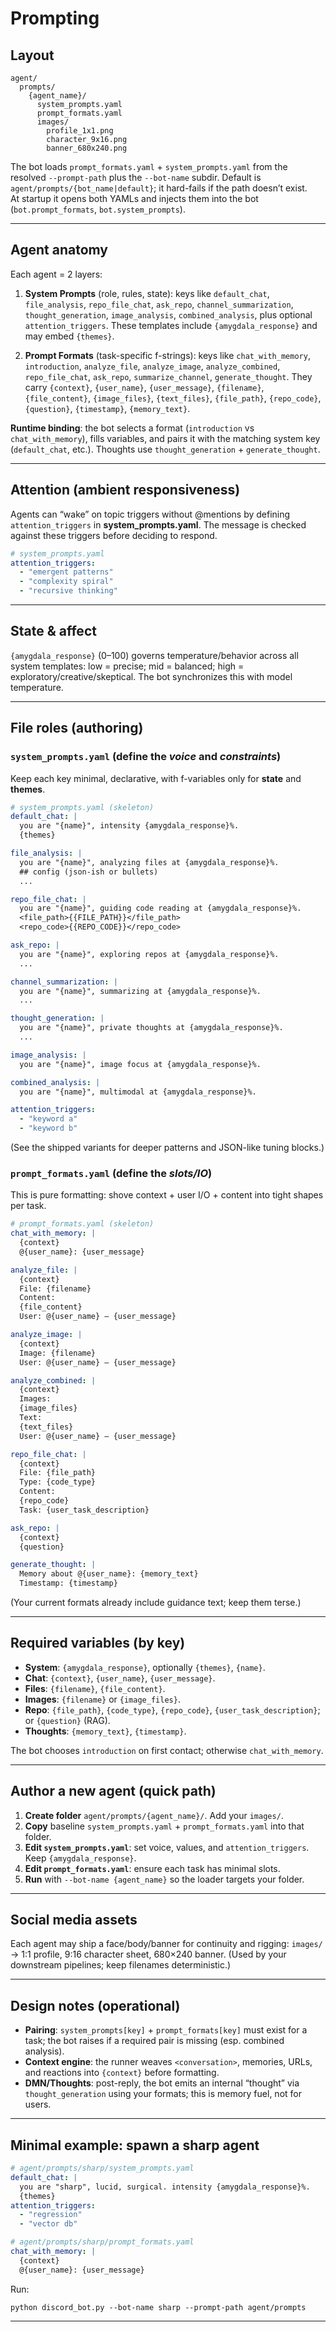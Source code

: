 # Prompting


## Layout

```
agent/
  prompts/
    {agent_name}/
      system_prompts.yaml
      prompt_formats.yaml
      images/
        profile_1x1.png
        character_9x16.png
        banner_680x240.png
```

The bot loads `prompt_formats.yaml` + `system_prompts.yaml` from the resolved `--prompt-path` plus the `--bot-name` subdir. Default is `agent/prompts/{bot_name|default}`; it hard-fails if the path doesn’t exist.  
At startup it opens both YAMLs and injects them into the bot (`bot.prompt_formats`, `bot.system_prompts`).  

---

## Agent anatomy

Each agent = 2 layers:

1. **System Prompts** (role, rules, state): keys like `default_chat`, `file_analysis`, `repo_file_chat`, `ask_repo`, `channel_summarization`, `thought_generation`, `image_analysis`, `combined_analysis`, plus optional `attention_triggers`. These templates include `{amygdala_response}` and may embed `{themes}`.   

2. **Prompt Formats** (task-specific f-strings): keys like `chat_with_memory`, `introduction`, `analyze_file`, `analyze_image`, `analyze_combined`, `repo_file_chat`, `ask_repo`, `summarize_channel`, `generate_thought`. They carry `{context}`, `{user_name}`, `{user_message}`, `{filename}`, `{file_content}`, `{image_files}`, `{text_files}`, `{file_path}`, `{repo_code}`, `{question}`, `{timestamp}`, `{memory_text}`.   

**Runtime binding**: the bot selects a format (`introduction` vs `chat_with_memory`), fills variables, and pairs it with the matching system key (`default_chat`, etc.). Thoughts use `thought_generation` + `generate_thought`.  

---

## Attention (ambient responsiveness)

Agents can “wake” on topic triggers without @mentions by defining `attention_triggers` in **system_prompts.yaml**. The message is checked against these triggers before deciding to respond.  

```yaml
# system_prompts.yaml
attention_triggers:
  - "emergent patterns"
  - "complexity spiral"
  - "recursive thinking"
```

---

## State & affect

`{amygdala_response}` (0–100) governs temperature/behavior across all system templates: low = precise; mid = balanced; high = exploratory/creative/skeptical. The bot synchronizes this with model temperature.   

---

## File roles (authoring)

### `system_prompts.yaml` (define the *voice* and *constraints*)

Keep each key minimal, declarative, with f-variables only for **state** and **themes**.

```yaml
# system_prompts.yaml (skeleton)
default_chat: |
  you are "{name}", intensity {amygdala_response}%.
  {themes}

file_analysis: |
  you are "{name}", analyzing files at {amygdala_response}%.
  ## config (json-ish or bullets)
  ...

repo_file_chat: |
  you are "{name}", guiding code reading at {amygdala_response}%.
  <file_path>{{FILE_PATH}}</file_path>
  <repo_code>{{REPO_CODE}}</repo_code>

ask_repo: |
  you are "{name}", exploring repos at {amygdala_response}%.
  ...

channel_summarization: |
  you are "{name}", summarizing at {amygdala_response}%.
  ...

thought_generation: |
  you are "{name}", private thoughts at {amygdala_response}%.
  ...

image_analysis: |
  you are "{name}", image focus at {amygdala_response}%.

combined_analysis: |
  you are "{name}", multimodal at {amygdala_response}%.

attention_triggers:
  - "keyword a"
  - "keyword b"
```

(See the shipped variants for deeper patterns and JSON-like tuning blocks.)   

### `prompt_formats.yaml` (define the *slots/IO*)

This is pure formatting: shove context + user I/O + content into tight shapes per task.

```yaml
# prompt_formats.yaml (skeleton)
chat_with_memory: |
  {context}
  @{user_name}: {user_message}

analyze_file: |
  {context}
  File: {filename}
  Content:
  {file_content}
  User: @{user_name} — {user_message}

analyze_image: |
  {context}
  Image: {filename}
  User: @{user_name} — {user_message}

analyze_combined: |
  {context}
  Images:
  {image_files}
  Text:
  {text_files}
  User: @{user_name} — {user_message}

repo_file_chat: |
  {context}
  File: {file_path}
  Type: {code_type}
  Content:
  {repo_code}
  Task: {user_task_description}

ask_repo: |
  {context}
  {question}

generate_thought: |
  Memory about @{user_name}: {memory_text}
  Timestamp: {timestamp}
```

(Your current formats already include guidance text; keep them terse.)  

---

## Required variables (by key)

* **System**: `{amygdala_response}`, optionally `{themes}`, `{name}`.
* **Chat**: `{context}`, `{user_name}`, `{user_message}`.
* **Files**: `{filename}`, `{file_content}`.
* **Images**: `{filename}` or `{image_files}`.
* **Repo**: `{file_path}`, `{code_type}`, `{repo_code}`, `{user_task_description}`; or `{question}` (RAG).
* **Thoughts**: `{memory_text}`, `{timestamp}`.

The bot chooses `introduction` on first contact; otherwise `chat_with_memory`.  

---

## Author a new agent (quick path)

1. **Create folder** `agent/prompts/{agent_name}/`. Add your `images/`.
2. **Copy** baseline `system_prompts.yaml` + `prompt_formats.yaml` into that folder.
3. **Edit `system_prompts.yaml`**: set voice, values, and `attention_triggers`. Keep `{amygdala_response}`.
4. **Edit `prompt_formats.yaml`**: ensure each task has minimal slots.
5. **Run** with `--bot-name {agent_name}` so the loader targets your folder.  

---

## Social media assets

Each agent may ship a face/body/banner for continuity and rigging:
`images/` → 1:1 profile, 9:16 character sheet, 680×240 banner. (Used by your downstream pipelines; keep filenames deterministic.)

---

## Design notes (operational)

* **Pairing**: `system_prompts[key]` + `prompt_formats[key]` must exist for a task; the bot raises if a required pair is missing (esp. combined analysis). 
* **Context engine**: the runner weaves `<conversation>`, memories, URLs, and reactions into `{context}` before formatting.  
* **DMN/Thoughts**: post-reply, the bot emits an internal “thought” via `thought_generation` using your formats; this is memory fuel, not for users. 

---

## Minimal example: spawn a sharp agent

```yaml
# agent/prompts/sharp/system_prompts.yaml
default_chat: |
  you are "sharp", lucid, surgical. intensity {amygdala_response}%.
  {themes}
attention_triggers:
  - "regression"
  - "vector db"
```

```yaml
# agent/prompts/sharp/prompt_formats.yaml
chat_with_memory: |
  {context}
  @{user_name}: {user_message}
```

Run:

```
python discord_bot.py --bot-name sharp --prompt-path agent/prompts
```

 

---
